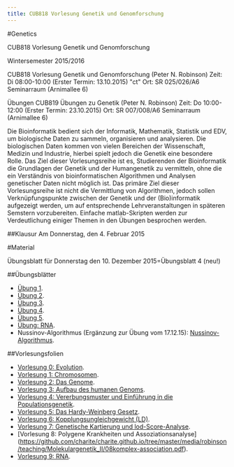 ```yaml
---
title: CUB818 Vorlesung Genetik und Genomforschung
---
```


#Genetics

CUB818 Vorlesung Genetik und Genomforschung

 
Wintersemester 2015/2016

 
CUB818 Vorlesung Genetik und Genomforschung (Peter N. Robinson)
Zeit: Di 08:00-10:00 (Erster Termin: 13.10.2015) "ct"
Ort: SR 025/026/A6 Seminarraum (Arnimallee 6)
 
Übungen
CUB819 Übungen zu Genetik (Peter N. Robinson)
Zeit: Do 10:00-12:00 (Erster Termin: 23.10.2015)
Ort: SR 007/008/A6 Seminarraum (Arnimallee 6)

Die Bioinformatik bedient sich der Informatik, Mathematik, Statistik und EDV, um biologische Daten zu sammeln, organisieren und analysieren. Die biologischen Daten kommen von vielen Bereichen der Wissenschaft, Medizin und Industrie, hierbei spielt jedoch die Genetik eine besondere Rolle. Das Ziel dieser Vorlesungsreihe ist es, Studierenden der Bioinformatik die Grundlagen der Genetik und der Humangenetik zu vermitteln, ohne die ein Verständnis von bioinformatischen Algorithmen und Analysen genetischer Daten nicht möglich ist. Das primäre Ziel dieser Vorlesungsreihe ist nicht die Vermittlung von Algorithmen, jedoch sollen Verknüpfungspunkte zwischen der Genetik und der (Bio)informatik aufgezeigt werden, um auf entsprechende Lehrveranstaltungen in späteren Semstern vorzubereiten. Einfache matlab-Skripten werden zur Verdeutlichung einiger Themen in den Übungen besprochen werden.


##Klausur
Am Donnerstag, den 4. Februar 2015


#Material

Übungsblatt für Donnerstag den 10. Dezember 2015=Übungsblatt 4 (neu!)

##Übungsblätter

* [Übung 1](https://github.com/charite/charite.github.io/tree/master/media/robinson/teaching/Molekulargenetik_II/Genetik-Uebung-1.pdf).
* [Übung 2](https://github.com/charite/charite.github.io/tree/master/media/robinson/teaching/Molekulargenetik_II/Genetik-Uebung-2.pdf).
* [Übung 3](https://github.com/charite/charite.github.io/tree/master/media/robinson/teaching/Molekulargenetik_II/Genetik-Uebung-3.pdf).
* [Übung 4](https://github.com/charite/charite.github.io/tree/master/media/robinson/teaching/Molekulargenetik_II/Genetik-Uebung-4.pdf).
* [Übung 5](https://github.com/charite/charite.github.io/tree/master/media/robinson/teaching/Molekulargenetik_II/Genetik-Uebung-5.pdf).
* [Übung: RNA](https://github.com/charite/charite.github.io/tree/master/media/robinson/teaching/Molekulargenetik_II/Genetik-RNA.pdf).
* Nussinov-Algorithmus (Ergänzung zur Übung vom 17.12.15): [Nussinov-Algorithmus](https://github.com/charite/charite.github.io/tree/master/media/robinson/teaching/Molekulargenetik_II/Nussinov.pdf).

##Vorlesungsfolien

* [Vorlesung 0: Evolution](https://github.com/charite/charite.github.io/tree/master/media/robinson/teaching/Molekulargenetik_II/00Evolution.pdf).
* [Vorlesung 1: Chromosomen](https://github.com/charite/charite.github.io/tree/master/media/robinson/teaching/Molekulargenetik_II/01Chromosomen.pdf).
* [Vorlesung 2: Das Genome](https://github.com/charite/charite.github.io/tree/master/media/robinson/teaching/Molekulargenetik_II/02Genom.pdf).
* [Vorlesung 3: Aufbau des humanen Genoms](https://github.com/charite/charite.github.io/tree/master/media/robinson/teaching/Molekulargenetik_II/03GenomAufbau.pdf).
* [Vorlesung 4: Vererbungsmuster und Einführung in die Populationsgenetik](https://github.com/charite/charite.github.io/tree/master/media/robinson/teaching/Molekulargenetik_II/04population.pdf).
* [Vorlesung 5: Das Hardy-Weinberg Gesetz](https://github.com/charite/charite.github.io/tree/master/media/robinson/teaching/Molekulargenetik_II/05hardyweinberg.pdf).
* [Vorlesung 6: Kopplungsungleichgewicht (LD)](https://github.com/charite/charite.github.io/tree/master/media/robinson/teaching/Molekulargenetik_II/06linkageDisequilibrium.pdf).
* [Vorlesung 7: Genetische Kartierung und lod-Score-Analyse](https://github.com/charite/charite.github.io/tree/master/media/robinson/teaching/Molekulargenetik_II/07kartierung-lod-score.pdf).
* [Vorlesung 8: Polygene Krankheiten und Assoziationsanalyse] (https://github.com/charite/charite.github.io/tree/master/media/robinson/teaching/Molekulargenetik_II/08komplex-association.pdf).
* [Vorlesung 9: RNA](https://github.com/charite/charite.github.io/tree/master/media/robinson/teaching/Molekulargenetik_II/09rna.pdf).
